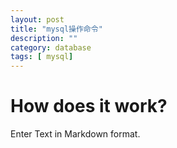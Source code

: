 ```yaml
---
layout: post
title: "mysql操作命令"
description: ""
category: database 
tags: [ mysql]
---
```


# How does it work?

Enter Text in Markdown format.